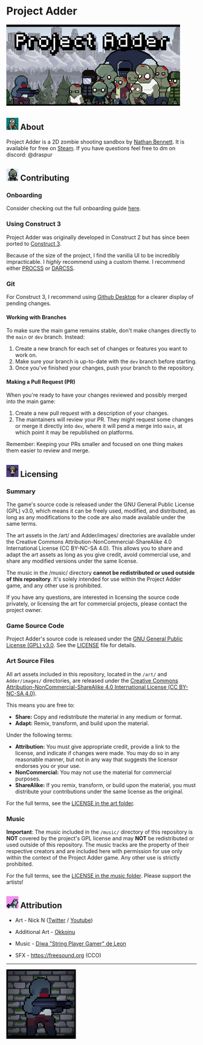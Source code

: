 # Project Adder
![Project Adder Header](/_PICS/HeaderCap.png)

## ![Icon Zealot](/_PICS/Icon_Zealot.png) About

Project Adder is a 2D zombie shooting sandbox by [Nathan Bennett](https://nlb.dev). It is available for free on [Steam](https://store.steampowered.com/app/2598410/Project_Adder/). If you have questions feel free to dm on discord: @draspur 

## ![Icon Bombboy](/_PICS/Icon_Bombboy.png) Contributing

### Onboarding
Consider checking out the full onboarding guide [here](https://faint-launch-d42.notion.site/Onboarding-c43c4cbfa8e843a5b9243edecd6d0d95).

### Using Construct 3 
Project Adder was originally developed in Construct 2 but has since been ported to [Construct 3](https://www.construct.net/en).

Because of the size of the project, I find the vanilla UI to be incredibly impracticable. I *highly* recommend using a custom theme. I recommend either [PROCSS](https://mitsuhashish.itch.io/procss) or [DARCSS](https://mitsuhashish.itch.io/darcss).

### Git 
For Construct 3, I recommend using [Github Desktop](https://desktop.github.com/) for a clearer display of pending changes.

#### Working with Branches
To make sure the main game remains stable, don't make changes directly to the `main` or `dev` branch. Instead:

1. Create a new branch for each set of changes or features you want to work on.
2. Make sure your branch is up-to-date with the `dev` branch before starting.
3. Once you've finished your changes, push your branch to the repository.

#### Making a Pull Request (PR)
When you're ready to have your changes reviewed and possibly merged into the main game:

1. Create a new pull request with a description of your changes.
2. The maintainers  will review your PR. They might request some changes or merge it directly into `dev`, where it will pend a merge into `main`, at which point it may be republished on platforms.

Remember: Keeping your PRs smaller and focused on one thing makes them easier to review and merge.

## ![Icon Dummy](/_PICS/Icon_Dummy.png) Licensing

### Summary    
The game's source code is released under the GNU General Public License (GPL) v3.0, which means it can be freely used, modified, and distributed, as long as any modifications to the code are also made available under the same terms.

The art assets in the /art/ and Adder/images/ directories are available under the Creative Commons Attribution-NonCommercial-ShareAlike 4.0 International License (CC BY-NC-SA 4.0). This allows you to share and adapt the art assets as long as you give credit, avoid commercial use, and share any modified versions under the same license.

The music in the /music/ directory **cannot be redistributed or used outside of this repository**. It's solely intended for use within the Project Adder game, and any other use is prohibited.

If you have any questions, are interested in licensing the source code privately, or licensing the art for commercial projects, please contact the project owner.
### Game Source Code
Project Adder's source code is released under the [GNU General Public License (GPL) v3.0](https://www.gnu.org/licenses/gpl-3.0.en.html). See the [LICENSE](LICENSE) file for details.

### Art Source Files

All art assets included in this repository, located in the `/art/` and `Adder/images/` directories, are released under the [Creative Commons Attribution-NonCommercial-ShareAlike 4.0 International License (CC BY-NC-SA 4.0)](https://creativecommons.org/licenses/by-nc-sa/4.0/).

This means you are free to:

- **Share:** Copy and redistribute the material in any medium or format.
- **Adapt:** Remix, transform, and build upon the material.

Under the following terms:

- **Attribution:** You must give appropriate credit, provide a link to the license, and indicate if changes were made. You may do so in any reasonable manner, but not in any way that suggests the licensor endorses you or your use.
- **NonCommercial:** You may not use the material for commercial purposes.
- **ShareAlike:** If you remix, transform, or build upon the material, you must distribute your contributions under the same license as the original.

For the full terms, see the [LICENSE in the art folder](Adder/images/LICENSE).


### Music

**Important**: The music included in the `/music/` directory of this repository is **NOT** covered by the project's GPL license and may **NOT** be redistributed or used outside of this repository. The music tracks are the property of their respective creators and are included here with permission for use only within the context of the Project Adder game. Any other use is strictly prohibited.

For the full terms, see the [LICENSE in the music folder](Adder/armusic/LICENSE). Please support the artists!


## ![Icon Dog](/_PICS/Icon_Dog.png) Attribution

- Art - Nick N ([Twitter](https://twitter.com/Nootall_) / [Youtube](https://www.youtube.com/@nootall))

- Additional Art - [Okkoinu](https://okkoinu.com/)

- Music - [Diwa "String Player Gamer" de Leon](https://www.youtube.com/@StringPlayerGamerOfficial)

- SFX - https://freesound.org (CCO)

---

![Icon Big](_PICS/CommunityIcon.png)

